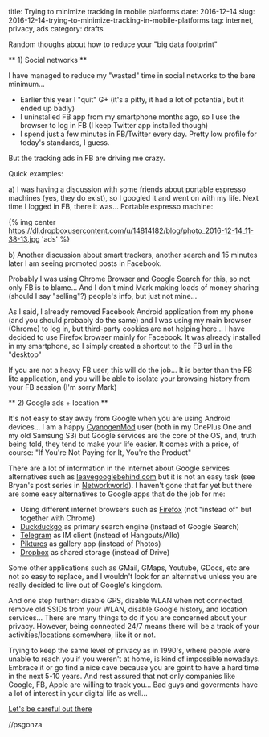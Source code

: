 title: Trying to minimize tracking in mobile platforms
date: 2016-12-14
slug: 2016-12-14-trying-to-minimize-tracking-in-mobile-platforms
tag: internet, privacy, ads
category: drafts

Random thoughs about how to reduce your "big data footprint"

** 1) Social networks **

I have managed to reduce my "wasted" time in social networks to the bare minimum... 

- Earlier this year I "quit" G+ (it's a pitty, it had a lot of potential, but it ended up badly)
- I uninstalled FB app from my smartphone months ago, so I use the browser to log in FB (I keep Twitter app installed though)
- I spend just a few minutes in FB/Twitter every day. Pretty low profile for today's standards, I guess. 

But the tracking ads in FB are driving me crazy.

Quick examples: 

  a) I was having a discussion with some friends about portable espresso machines (yes, they do exist), so I googled it and went on with my life. Next time I logged in FB, there it was... Portable espresso machine:

{% img center https://dl.dropboxusercontent.com/u/14814182/blog/photo_2016-12-14_11-38-13.jpg 'ads' %}

  b) Another discussion about smart trackers, another search and 15 minutes later I am seeing promoted posts in Facebook.

Probably I was using Chrome Browser and Google Search for this, so not only FB is to blame... And I don't mind Mark making loads of money sharing (should I say "selling"?) people's info, but just not mine... 

As I said, I already removed Facebook Android application from my phone (and you should probably do the same) and I was using my main browser (Chrome) to log in, but third-party cookies are not helping here... I have decided to use Firefox browser mainly for Facebook. It was already installed in my smartphone, so I simply created a shortcut to the FB url in the "desktop"

If you are not a heavy FB user, this will do the job... It is better than the FB lite application, and you will be able to isolate your browsing history from your FB session (I'm sorry Mark)

** 2) Google ads + location **

It's not easy to stay away from Google when you are using Android devices... I am a happy [CyanogenMod](https://www.cyanogenmod.org/blog) user (both in my OnePlus One and my old Samsung S3) but Google services are the core of the OS, and, truth being told, they tend to make your life easier. It comes with a price, of course: "If You're Not Paying for It, You're the Product"

There are a lot of information in the Internet about Google services alternatives such as [leavegooglebehind.com](https://www.leavegooglebehind.com/) but it is not an easy task (see Bryan's post series in [Networkworld](http://www.networkworld.com/article/2940176/opensource-subnet/kicking-google-out-of-my-life-day-1.html)).  I haven't gone that far yet but there are some easy alternatives to Google apps that do the job for me:

- Using different internet browsers such as [Firefox](https://play.google.com/store/apps/details?id=org.mozilla.firefox&hl=en) (not "instead of" but together with Chrome)
- [Duckduckgo](https://duckduckgo.com) as primary search engine (instead of Google Search)
- [Telegram](https://telegram.org/) as IM client (instead of Hangouts/Allo)
- [Piktures](https://play.google.com/store/apps/details?id=com.diune.pictures&hl=en) as gallery app (instead of Photos)
- [Dropbox](https://www.dropbox.com/) as shared storage (instead of Drive)

Some other applications such as GMail, GMaps, Youtube, GDocs, etc are not so easy to replace, and I wouldn't look for an alternative unless you are really decided to live out of Google's kingdom.

And one step further: disable GPS, disable WLAN when not connected, remove old SSIDs from your WLAN, disable Google history, and location services... There are many things to do if you are concerned about your privacy. However, being connected 24/7 means there will be a track of your activities/locations somewhere, like it or not.

Trying to keep the same level of privacy as in 1990's, where people were unable to reach you if you weren't at home, is kind of impossible nowadays. Embrace it or go find a nice cave because you are goint to have a hard time in the next 5-10 years. And rest assured that not only companies like Google, FB, Apple are willing to track you... Bad guys and goverments have a lot of interest in your digital life as well...

[Let's be careful out there](https://www.youtube.com/watch?v=Jmg86CRBBtw)

//psgonza


